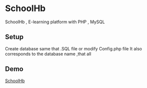 # SchoolHb
SchoolHb , E-learning platform with PHP , MySQL
## Setup 
Create database same that .SQL file or modify Config.php file It also corresponds to the database name ,that all
## Demo
[SchoolHb](https://hakim.mywebcommunity.org/)
